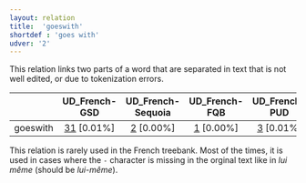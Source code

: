 ```yaml
---
layout: relation
title:  'goeswith'
shortdef : 'goes with'
udver: '2'
---
```


This relation links two parts of a word that are separated in text that is not well edited, or due to tokenization errors.


|                      |        UD_French-GSD |    UD_French-Sequoia |        UD_French-FQB |        UD_French-PUD |     UD_French-ParTUT |        UD_French-FTB |     UD_French-Spoken |
|----------------------|:--------------------:|:--------------------:|:--------------------:|:--------------------:|:--------------------:|:--------------------:|:--------------------:|
|             goeswith | [31](http://match.grew.fr/?corpus=UD_French-GSD@2.5&relation=goeswith) [0.01%] | [2](http://match.grew.fr/?corpus=UD_French-Sequoia@2.5&relation=goeswith) [0.00%] | [1](http://match.grew.fr/?corpus=UD_French-FQB@2.5&relation=goeswith) [0.00%] | [3](http://match.grew.fr/?corpus=UD_French-PUD@2.5&relation=goeswith) [0.01%] | [1](http://match.grew.fr/?corpus=UD_French-ParTUT@2.5&relation=goeswith) [0.00%] |      **===========** |      **===========** |


This relation is rarely used in the French treebank.
Most of the times, it is used in cases where the `-` character is missing in the orginal text like in *lui même* (should be *lui-même*).
<!-- Interlanguage links updated Út zář 29 18:41:24 CEST 2020 -->
